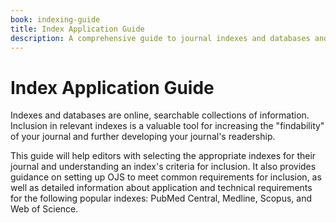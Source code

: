 ```yaml
---
book: indexing-guide
title: Index Application Guide
description: A comprehensive guide to journal indexes and databases and applying for inclusion to indexes and databases.
---
```


# Index Application Guide

Indexes and databases are online, searchable collections of information. Inclusion in relevant indexes is a valuable tool for increasing the "findability" of your journal and further developing your journal's readership. 

This guide will help editors with selecting the appropriate indexes for their journal and understanding an index's criteria for inclusion. It also provides guidance on setting up OJS to meet common requirements for inclusion, as well as detailed information about application and technical requirements for the following popular indexes: PubMed Central, Medline, Scopus, and Web of Science.
